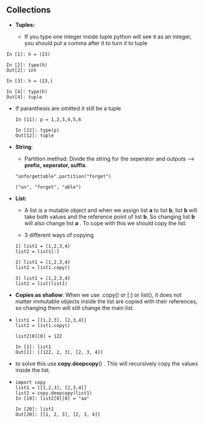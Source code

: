 ## Collections

- **Tuples:** 
  
  - If you type one integer inside tuple python will see it as an integer, you should put a comma after it to turn it to tuple

```
In [1]: h = (23)

In [2]: type(h)
Out[2]: int

In [3]: h = (23,)

In [4]: type(h)
Out[4]: tuple
```

- If paranthesis are omitted it still be a tuple
  
  ```
  In [11]: p = 1,2,3,4,5,6
  
  In [12]: type(p)
  Out[12]: tuple
  ```

- **String**:
  
  - Partition method: Divide the string for the seperator and outputs --> **prefix, seperator, suffix**. 
  
  ```
  "unforgettable".partition("forget")
  
  ("un", "forget", "able")
  ```

- **List:**
  
  - A list is a mutable object and when we assign list **a**  to list **b**, list **b** will take both values and the reference point of list **b**. So changing list **b** will also change list **a** . To cope with this we should copy the list.
  
  - 3 different ways of copying
  
  ```
  1) list1 = [1,2,3,4]
  list2 = list1[:]
  
  2) list1 = [1,2,3,4]
  list2 = list1.copy()
  
  3) list1 = [1,2,3,4]
  list2 = list(list1)
  ```

- **Copies as shallow**: When we use .copy() or [:] or list(), it does not matter immutable objects inside the list are copied with their references, so changing them will still change the main list.

- ```
  list1 = [[1,2,3], [2,3,4]]
  list2 = list1.copy()
  
  list2[0][0] = 122
  
  In [1]: list1
  Out[1]: [[122, 2, 3], [2, 3, 4]]
  ```

- to solve this use **copy.deepcopy**() . This will recursively copy the values inside the list.

- ```
  import copy
  list1 = [[1,2,3], [2,3,4]]
  list2 = copy.deepcopy(list1)
  In [19]: list2[0][0] = "aa"
  
  In [20]: list1
  Out[20]: [[1, 2, 3], [2, 3, 4]]
  ```
